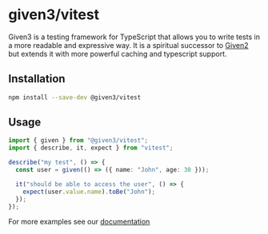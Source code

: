 # given3/vitest

Given3 is a testing framework for TypeScript that allows you to write tests in a more readable and expressive way.
It is a spiritual successor to [Given2](https://github.com/tatyshev/given2) but extends it with more powerful caching and typescript support.

## Installation

```bash
npm install --save-dev @given3/vitest
```

## Usage

```ts
import { given } from "@given3/vitest";
import { describe, it, expect } from "vitest";

describe("my test", () => {
  const user = given(() => ({ name: "John", age: 30 }));

  it("should be able to access the user", () => {
    expect(user.value.name).toBe("John");
  });
});
```

For more examples see our [documentation](https://github.com/chris-pardy/given3)
